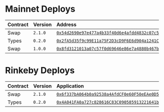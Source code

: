 # Mainnet Deploys

| Contract | Version | Address                                                                                                                 |
| :------- | :------ | :---------------------------------------------------------------------------------------------------------------------- |
| Swap     | `2.1.0` | [`0x54d2690e97e477a4b33f40d6e4afdd4832c07c57`](https://etherscan.io/address/0x54d2690e97e477a4b33f40d6e4afdd4832c07c57) |
| Types    | `0.2.0` | [`0x2fA5d35f9c99E11a75F2D3cD9F6E6d904a1241C5`](https://etherscan.io/address/0x2fA5d35f9c99E11a75F2D3cD9F6E6d904a1241C5) |
| Swap     | `1.0.0` | [`0x8fd3121013a07c57f0d69646e86e7a4880b467b7`](https://etherscan.io/address/0x8fd3121013a07c57f0d69646e86e7a4880b467b7) |

# Rinkeby Deploys

| Contract | Version | Application                                                                                                                     |
| :------- | :------ | :------------------------------------------------------------------------------------------------------------------------------ |
| Swap     | `2.1.0` | [`0x6f337bA064b0a92538a4AfdCF0e60F50eEAe0D5B`](https://rinkeby.etherscan.io/address/0x6f337bA064b0a92538a4AfdCF0e60F50eEAe0D5B) |
| Types    | `0.2.0` | [`0x4A041FA0a727c828616C83C090585913221641ba`](https://rinkeby.etherscan.io/address/0x4A041FA0a727c828616C83C090585913221641ba) |
